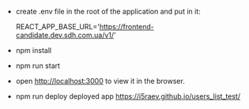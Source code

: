 - create .env file in the root of the application and put in it:

  REACT_APP_BASE_URL='https://frontend-candidate.dev.sdh.com.ua/v1/'

- npm install
- npm run start
- open [http://localhost:3000](http://localhost:3000) to view it in the browser.
- npm run deploy
  deployed app https://i5raev.github.io/users_list_test/

